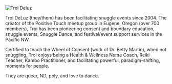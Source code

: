 
![Troi Deluz](../../images/troi_deluz.png)


Troi DeLuz (they/them) has been facilitating snuggle events since 2004. The creator of the Positive Touch meetup group in Eugene, Oregon (over 700 members), Troi has been pioneering consent and boundary education, snuggle events, Snuggle Dance, and festival/event support services in the Pacific NW.

Certified to teach the Wheel of Consent (work of Dr. Betty Martin), when not snuggling, Troi enjoys being a Health & Wellness Nurse Coach, Reiki Teacher, Kambo Practitioner, and facilitating powerful, paradigm-shifting, moments for people. 

They are queer, ND, poly, and love to dance. 
